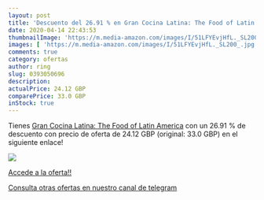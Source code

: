 ```yaml
---
layout: post
title: 'Descuento del 26.91 % en Gran Cocina Latina: The Food of Latin Am'
date: 2020-04-14 22:43:53
thumbnailImage: 'https://m.media-amazon.com/images/I/51LFYEvjHfL._SL200_.jpg'
images: [ 'https://m.media-amazon.com/images/I/51LFYEvjHfL._SL200_.jpg' ]
comments: true
category: ofertas
author: ring
slug: 0393050696
description:
actualPrice: 24.12 GBP
comparePrice: 33.0 GBP
inStock: true
---
```


Tienes [Gran Cocina Latina: The Food of Latin America](https://www.amazon.com/dp/0393050696/?tag=redken08-20) con un 26.91 % de descuento con precio de oferta de 24.12 GBP (original: 33.0 GBP) en el siguiente enlace!

[![](https://m.media-amazon.com/images/I/51LFYEvjHfL._SL200_.jpg)](https://www.amazon.com/dp/0393050696/?tag=redken08-20)

[Accede a la oferta!!](https://www.amazon.com/dp/0393050696/?tag=redken08-20)

[Consulta otras ofertas en nuestro canal de telegram](https://t.me/s/ofertas25)
